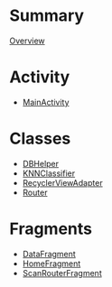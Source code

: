 # Summary
[Overview](./chapters/README.md)
# Activity
- [MainActivity](./chapters/ch1/mainActivity.md)
# Classes
- [DBHelper]()
- [KNNClassifier](./chapters/knn/knnClassifier.md)
- [RecyclerViewAdapter]()
- [Router]()
# Fragments
- [DataFragment]()
- [HomeFragment]()
- [ScanRouterFragment]()